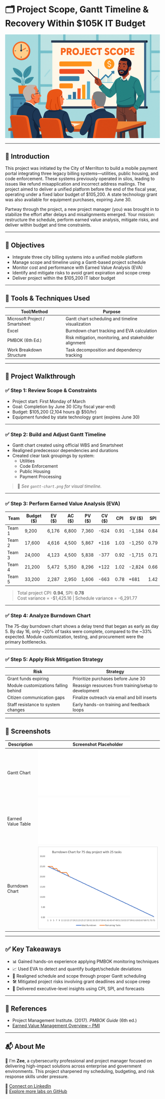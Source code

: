# 🗂️ Project Scope, Gantt Timeline & Recovery Within $105K IT Budget

![null](PMP%20Image.png) <!-- Replace with actual image path -->

---

## 📘 Introduction

This project was initiated by the City of Merrilton to build a mobile payment portal integrating three legacy billing systems—utilities, public housing, and code enforcement. These systems previously operated in silos, leading to issues like refund misapplication and incorrect address mailings. The project aimed to deliver a unified platform before the end of the fiscal year, operating under a fixed labor budget of $105,200. A state technology grant was also available for equipment purchases, expiring June 30.

Partway through the project, a new project manager (you) was brought in to stabilize the effort after delays and misalignments emerged. Your mission: restructure the schedule, perform earned value analysis, mitigate risks, and deliver within budget and time constraints.

---

## 🎯 Objectives

- Integrate three city billing systems into a unified mobile platform
- Manage scope and timeline using a Gantt-based project schedule
- Monitor cost and performance with Earned Value Analysis (EVA)
- Identify and mitigate risks to avoid grant expiration and scope creep
- Deliver project within the $105,200 IT labor budget

---

## 🧰 Tools & Techniques Used

| Tool/Method                  | Purpose                                                |
|-----------------------------|--------------------------------------------------------|
| Microsoft Project / Smartsheet | Gantt chart scheduling and timeline visualization     |
| Excel                       | Burndown chart tracking and EVA calculation            |
| PMBOK (6th Ed.)             | Risk mitigation, monitoring, and stakeholder alignment |
| Work Breakdown Structure    | Task decomposition and dependency tracking             |

---

## 🧪 Project Walkthrough

### ✅ Step 1: Review Scope & Constraints

- Project start: First Monday of March  
- Goal: Completion by June 30 (City fiscal year-end)  
- Budget: $105,200 (2,104 hours @ $50/hr)  
- Equipment funded by state technology grant (expires June 30)

---

### ✅ Step 2: Build and Adjust Gantt Timeline

- Gantt chart created using official WBS and Smartsheet
- Realigned predecessor dependencies and durations
- Created clear task groupings by system:
  - Utilities
  - Code Enforcement
  - Public Housing
  - Payment Processing

> 📎 *See `gantt-chart.png` for visual timeline.*

---

### ✅ Step 3: Perform Earned Value Analysis (EVA)

| Team      | Budget ($) | EV ($) | AC ($) | PV ($) | CV ($) | CPI | SV ($) | SPI |
|-----------|------------|--------|--------|--------|--------|-----|--------|-----|
| Team 1    | 9,200      | 6,176  | 6,800  | 7,360  | -624   | 0.91| -1,184 | 0.84|
| Team 2    | 17,600     | 4,616  | 4,500  | 5,867  | +116   | 1.03| -1,250 | 0.79|
| Team 3    | 24,000     | 4,123  | 4,500  | 5,838  | -377   | 0.92| -1,715 | 0.71|
| Team 4    | 21,200     | 5,472  | 5,350  | 8,296  | +122   | 1.02| -2,824 | 0.66|
| Team 5    | 33,200     | 2,287  | 2,950  | 1,606  | -663   | 0.78| +681   | 1.42|

> Total project CPI: **0.94**, SPI: **0.78**  
> Cost variance = -$1,425.16 | Schedule variance = -6,291.77

---

### ✅ Step 4: Analyze Burndown Chart

The 75-day burndown chart shows a delay trend that began as early as day 5. By day 16, only ~20% of tasks were complete, compared to the ~33% expected. Module customization, testing, and procurement were the primary bottlenecks.

---

### ✅ Step 5: Apply Risk Mitigation Strategy

| Risk                                     | Strategy                                                  |
|------------------------------------------|-----------------------------------------------------------|
| Grant funds expiring                     | Prioritize purchases before June 30                       |
| Module customizations falling behind     | Reassign resources from training/setup to development     |
| Citizen communication gaps               | Finalize outreach via email and bill inserts              |
| Staff resistance to system changes       | Early hands-on training and feedback loops                |

---

## 📸 Screenshots

| Description               | Screenshot Placeholder            |
|---------------------------|-----------------------------------|
| Gantt Chart               | ![null](Gantt%20Chart.pdf)          |
| Earned Value Table        | ![null](Report%20Summary%20Earned%20Value%20Analysis.pdf)         |
| Burndown Chart            | ![null](Burndown-Chart.png)       |

---

## ✅ Key Takeaways

- 📊 Gained hands-on experience applying PMBOK monitoring techniques  
- 📈 Used EVA to detect and quantify budget/schedule deviations  
- 🔁 Realigned schedule and scope through proper Gantt scheduling  
- 🛠️ Mitigated project risks involving grant deadlines and scope creep  
- 🧭 Delivered executive-level insights using CPI, SPI, and forecasts

---

## 📎 References

- Project Management Institute. (2017). *PMBOK Guide* (6th ed.)  
- [Earned Value Management Overview – PMI](https://www.pmi.org/learning/library/earned-value-management-overview-8267)

---

## 📬 About Me

👋 I'm **Zee**, a cybersecurity professional and project manager focused on delivering high-impact solutions across enterprise and government environments. This project sharpened my scheduling, budgeting, and risk response skills under pressure.

🔗 [Connect on LinkedIn](https://www.linkedin.com/in/zee-williams)  
📂 [Explore more labs on GitHub](https://github.com/zeewilliams)
